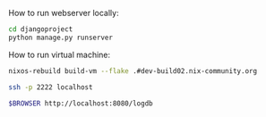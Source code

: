 How to run webserver locally:

```sh
cd djangoproject
python manage.py runserver
```

How to run virtual machine:

```sh
nixos-rebuild build-vm --flake .#dev-build02.nix-community.org

ssh -p 2222 localhost

$BROWSER http://localhost:8080/logdb
```
